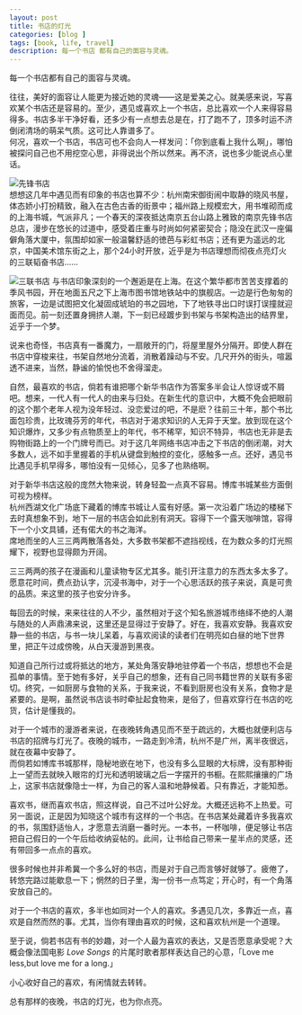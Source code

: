 ```yaml
---
layout: post
title: 书店的灯光
categories: [blog ]
tags: [book, life, travel]
description: 每一个书店 都有自己的面容与灵魂。
---
```


每一个书店都有自己的面容与灵魂。

往往，美好的面容让人能更为接近她的灵魂——这是爱美之心。就美感来说，写喜欢某个书店还是容易的。至少，遇见或喜欢上一个书店，总比喜欢一个人来得容易得多。书店多半干净好看，还多少有一点想去总是在，打了跑不了，顶多时运不济倒闭清场的萌呆气质。这可比人靠谱多了。  
何况，喜欢一个书店，书店可也不会向人一样发问：「你到底看上我什么啊」，哪怕被探问自己也不用挖空心思，非得说出个所以然来。再不济，说也多少能说点心里话。  

![先锋书店](http://dreamofbook.qiniudn.com/xianfengbookstore.jpg)  
想想这几年中遇见而有印象的书店也算不少：杭州南宋御街闹中取静的晓风书屋，体态娇小打扮精致，融入在古色古香的街景中；福州路上规模宏大，用书堆砌而成的上海书城，气派非凡；一个春天的深夜抵达南京五台山路上雅致的南京先锋书店总店，漫步在悠长的过道中，感受着庄重与时尚如何紧密契合；隐没在武汉一座偏僻角落大厦中，氛围却如家一般温馨舒适的徳芭与彩虹书店；还有更为遥远的北京，中国美术馆东街之上，那个24小时开放，近乎是为书店理想而彻夜点亮灯火的三联韬奋书店……
  
![三联书店](http://dreamofbook.qiniudn.com/sanlianbookstore.jpg)
与书店印象深刻的一个邂逅是在上海。在这个繁华都市苦苦支撑着的季风书园，开在地面五尺之下上海市图书馆地铁站中的旗舰店。一边是行色匆匆的旅客，一边是试图把文化凝固成琥珀的书之园地，下了地铁寻出口时误打误撞就迎面而见。前一刻还置身拥挤人潮，下一刻已经踱步到书架与书架构造出的结界里，近乎于一个梦。

说来也奇怪，书店真有一番魔力，一扇敞开的门，将屋里屋外分隔开。即使人群在书店中穿梭来往，书架自然地分流着，消散着躁动与不安。几尺开外的街头，喧嚣透不进来，当然，静谧的愉悦也不舍得溜走。

自然，最喜欢的书店，倘若有谁把哪个新华书店作为答案多半会让人惊讶或不屑吧。想来，一代人有一代人的由来与归处。在新生代的意识中，大概不免会把眼前的这个那个老年人视为没年轻过、没恋爱过的吧，不是麽？往前三十年，那个书比面包珍贵，比玫瑰芬芳的年代，书店对于渴求知识的人无异于天堂。放到现在这个知识爆炸，又多少有点物质至上的年代，书不稀罕，知识不特异，书店也无非是去购物街路上的一个门牌号而已。对于这几年网络书店冲击之下书店的倒闭潮，对大多数人，远不如手里握着的手机从键盘到触控的变化，感触多一点。还好，遇见书比遇见手机早得多，哪怕没有一见倾心，见多了也熟络啊。

对于新华书店这般的庞然大物来说，转身轻盈一点真不容易。博库书城某些方面倒可视为榜样。  
杭州西湖文化广场底下藏着的博库书城让人蛮有好感。第一次沿着广场边的楼梯下去时真想象不到，地下一层的书店会如此别有洞天。容得下一个露天咖啡馆，容得下一个小文具铺，还有偌大的书之海洋。  
席地而坐的人三三两两散落各处，大多数书架都不遮挡视线，在为数众多的灯光照耀下，视野也显得颇为开阔。

三三两两的孩子在漫画和儿童读物专区尤其多。能引开注意力的东西太多太多了。愿意花时间，费点劲认字，沉浸书海中，对于一个心思活跃的孩子来说，真是可贵的品质。来这里的孩子也安分许多。

每回去的时候，来来往往的人不少，虽然相对于这个知名旅游城市络绎不绝的人潮与随处的人声鼎沸来说，这里还是显得过于安静了。好在，我喜欢安静。我喜欢安静一些的书店，与书一块儿呆着，与喜欢阅读的读者们在明亮如白昼的地下世界里，把正午过成傍晚，从白天漫游到黑夜。

知道自己所行过或将抵达的地方，某处角落安静地驻停着一个书店，想想也不会是孤单的事情。至于她有多好，关乎自己的想象，还有自己同书籍世界的关联有多密切。终究，一如厨房与食物的关系，于我来说，不看到厨房也没有关系，食物才是紧要的。是啊，虽然说书店谈书时牵扯起食物来，是俗了，但喜欢穿行在书店的吃货，估计是懂我的。

对于一个城市的漫游者来说，在夜晚转角遇见而不至于疏远的，大概也就便利店与书店的招牌与灯光了。夜晚的城市，一路走到冷清，杭州不是广州，离半夜很远，就在夜幕中安静了。  
而倘若如博库书城那样，隐秘地嵌在地下，也没有多么显眼的大标牌，没有那种街上一望而去就映入眼帘的灯光和透明玻璃之后一字摆开的书橱。在熙熙攘攘的广场上，这家书店就像隐士一样，为自己的客人温和地静候着。只有靠近，才能知悉。  

喜欢书，继而喜欢书店，照这样说，自己不过叶公好龙。大概还远称不上热爱。可另一面说，正是因为知晓这个城市有这样的一个书店。在书店某处藏着许多我喜欢的书，氛围舒适怡人，才愿意去消磨一番时光。一本书，一杯咖啡，便足够让书店把自己假日的一个午后给收纳妥帖的。此间，让书给自己带来一星半点的灵感，还有带回多一点点的喜欢。  

很多时候也并非希冀一个多么好的书店，而是对于自己而言够好就够了。疲倦了，转悠完路过能歇息一下；惘然的日子里，淘一份书一点笃定；开心时，有一个角落安放自己的。  

对于一个书店的喜欢，多半也如同对一个人的喜欢。多遇见几次，多靠近一点，喜欢是自然而然的事。尤其，当你有理由喜欢的时候，这和喜欢杭州是一个道理。

至于说，倘若书店有书的妙趣，对一个人最为喜欢的表达，又是否愿意承受呢？大概会像法国电影 *Love Songs* 的片尾时歌者那样表达自己的心意，「Love me less,but love me for a long.」

小心收好自己的喜欢，有闲情就去转转。

总有那样的夜晚，书店的灯光，也为你点亮。
